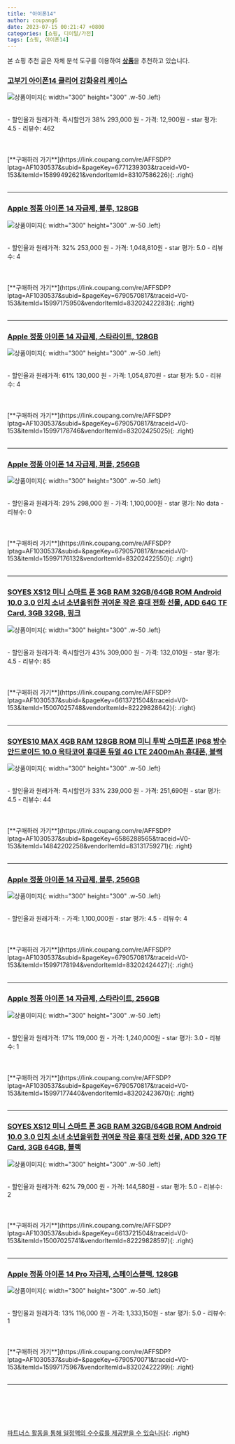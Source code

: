 ```yaml
---
title: "아이폰14"
author: coupang6
date: 2023-07-15 00:21:47 +0800
categories: [쇼핑, 디이털/가전]
tags: [쇼핑, 아이폰14]
---
```


본 쇼핑 추천 글은 자체 분석 도구를 이용하여 [**상품**](https://link.coupang.com/a/bao1ui)을 추천하고 있습니다.

### [고부기 아이폰14 클리어 강화유리 케이스](https://link.coupang.com/re/AFFSDP?lptag=AF1030537&subid=&pageKey=6771239303&traceid=V0-153&itemId=15899492621&vendorItemId=83107586226)

![상품이미지](https://thumbnail10.coupangcdn.com/thumbnails/remote/230x230ex/image/vendor_inventory/c8a4/381282301f52d38b5442776fccc01e5dcb674129dd2f0f62659d7127d4c8.jpg){: width="300" height="300" .w-50 .left}


<br>
- 할인율과 원래가격: 즉시할인가 38%  293,000   원
- 가격: 12,900원
- star 평가: 4.5
- 리뷰수: 462
<br>
<br>
<br>
<br>
[**구매하러 가기**](https://link.coupang.com/re/AFFSDP?lptag=AF1030537&subid=&pageKey=6771239303&traceid=V0-153&itemId=15899492621&vendorItemId=83107586226){: .right}
<br>
<br>

---

### [Apple 정품 아이폰 14 자급제, 블루, 128GB](https://link.coupang.com/re/AFFSDP?lptag=AF1030537&subid=&pageKey=6790570817&traceid=V0-153&itemId=15997175950&vendorItemId=83202422283)

![상품이미지](https://thumbnail7.coupangcdn.com/thumbnails/remote/230x230ex/image/retail/images/2022/09/21/15/3/901fbc93-ef89-42ca-814a-9908013177a8.jpg){: width="300" height="300" .w-50 .left}


<br>
- 할인율과 원래가격: 32%  253,000   원
- 가격: 1,048,810원
- star 평가: 5.0
- 리뷰수: 4
<br>
<br>
<br>
<br>
[**구매하러 가기**](https://link.coupang.com/re/AFFSDP?lptag=AF1030537&subid=&pageKey=6790570817&traceid=V0-153&itemId=15997175950&vendorItemId=83202422283){: .right}
<br>
<br>

---

### [Apple 정품 아이폰 14 자급제, 스타라이트, 128GB](https://link.coupang.com/re/AFFSDP?lptag=AF1030537&subid=&pageKey=6790570817&traceid=V0-153&itemId=15997178746&vendorItemId=83202425025)

![상품이미지](https://thumbnail9.coupangcdn.com/thumbnails/remote/230x230ex/image/retail/images/2022/09/21/15/9/dbc3fc60-268d-4df2-b385-3a36d5960b52.jpg){: width="300" height="300" .w-50 .left}


<br>
- 할인율과 원래가격: 61%  130,000   원
- 가격: 1,054,870원
- star 평가: 5.0
- 리뷰수: 4
<br>
<br>
<br>
<br>
[**구매하러 가기**](https://link.coupang.com/re/AFFSDP?lptag=AF1030537&subid=&pageKey=6790570817&traceid=V0-153&itemId=15997178746&vendorItemId=83202425025){: .right}
<br>
<br>

---

### [Apple 정품 아이폰 14 자급제, 퍼플, 256GB](https://link.coupang.com/re/AFFSDP?lptag=AF1030537&subid=&pageKey=6790570817&traceid=V0-153&itemId=15997176132&vendorItemId=83202422550)

![상품이미지](https://thumbnail7.coupangcdn.com/thumbnails/remote/230x230ex/image/retail/images/2022/09/21/15/6/d39d5f95-018e-421e-b951-00028fe9eefe.jpg){: width="300" height="300" .w-50 .left}


<br>
- 할인율과 원래가격: 29%  298,000   원
- 가격: 1,100,000원
- star 평가: No data
- 리뷰수: 0
<br>
<br>
<br>
<br>
[**구매하러 가기**](https://link.coupang.com/re/AFFSDP?lptag=AF1030537&subid=&pageKey=6790570817&traceid=V0-153&itemId=15997176132&vendorItemId=83202422550){: .right}
<br>
<br>

---

### [SOYES XS12 미니 스마트 폰 3GB RAM 32GB/64GB ROM Android 10.0 3.0 인치 소녀 소년을위한 귀여운 작은 휴대 전화 선물, ADD 64G TF Card, 3GB 32GB, 핑크](https://link.coupang.com/re/AFFSDP?lptag=AF1030537&subid=&pageKey=6613721504&traceid=V0-153&itemId=15007025748&vendorItemId=82229828642)

![상품이미지](https://thumbnail7.coupangcdn.com/thumbnails/remote/230x230ex/image/vendor_inventory/6c59/99980f41cf427c3a9c0a2a46174de7d7a811219a19bd53ebc8313bebe08f.jpg){: width="300" height="300" .w-50 .left}


<br>
- 할인율과 원래가격: 즉시할인가 43%  309,000   원
- 가격: 132,010원
- star 평가: 4.5
- 리뷰수: 85
<br>
<br>
<br>
<br>
[**구매하러 가기**](https://link.coupang.com/re/AFFSDP?lptag=AF1030537&subid=&pageKey=6613721504&traceid=V0-153&itemId=15007025748&vendorItemId=82229828642){: .right}
<br>
<br>

---

### [SOYES10 MAX 4GB RAM 128GB ROM 미니 투박 스마트폰 IP68 방수 안드로이드 10.0 옥타코어 휴대폰 듀얼 4G LTE 2400mAh 휴대폰, 블랙](https://link.coupang.com/re/AFFSDP?lptag=AF1030537&subid=&pageKey=6586288565&traceid=V0-153&itemId=14842202258&vendorItemId=83131759271)

![상품이미지](https://thumbnail7.coupangcdn.com/thumbnails/remote/230x230ex/image/vendor_inventory/88ad/62e553a29c6d351d3eb6f37377ebeda7c276e52c990564e92d6c716ea476.jpg){: width="300" height="300" .w-50 .left}


<br>
- 할인율과 원래가격: 즉시할인가 33%  239,000   원
- 가격: 251,690원
- star 평가: 4.5
- 리뷰수: 44
<br>
<br>
<br>
<br>
[**구매하러 가기**](https://link.coupang.com/re/AFFSDP?lptag=AF1030537&subid=&pageKey=6586288565&traceid=V0-153&itemId=14842202258&vendorItemId=83131759271){: .right}
<br>
<br>

---

### [Apple 정품 아이폰 14 자급제, 블루, 256GB](https://link.coupang.com/re/AFFSDP?lptag=AF1030537&subid=&pageKey=6790570817&traceid=V0-153&itemId=15997178194&vendorItemId=83202424427)

![상품이미지](https://thumbnail7.coupangcdn.com/thumbnails/remote/230x230ex/image/retail/images/2022/09/21/15/3/901fbc93-ef89-42ca-814a-9908013177a8.jpg){: width="300" height="300" .w-50 .left}


<br>
- 할인율과 원래가격: 
- 가격: 1,100,000원
- star 평가: 4.5
- 리뷰수: 4
<br>
<br>
<br>
<br>
[**구매하러 가기**](https://link.coupang.com/re/AFFSDP?lptag=AF1030537&subid=&pageKey=6790570817&traceid=V0-153&itemId=15997178194&vendorItemId=83202424427){: .right}
<br>
<br>

---

### [Apple 정품 아이폰 14 자급제, 스타라이트, 256GB](https://link.coupang.com/re/AFFSDP?lptag=AF1030537&subid=&pageKey=6790570817&traceid=V0-153&itemId=15997177440&vendorItemId=83202423670)

![상품이미지](https://thumbnail9.coupangcdn.com/thumbnails/remote/230x230ex/image/retail/images/2022/09/21/15/9/dbc3fc60-268d-4df2-b385-3a36d5960b52.jpg){: width="300" height="300" .w-50 .left}


<br>
- 할인율과 원래가격: 17%  119,000   원
- 가격: 1,240,000원
- star 평가: 3.0
- 리뷰수: 1
<br>
<br>
<br>
<br>
[**구매하러 가기**](https://link.coupang.com/re/AFFSDP?lptag=AF1030537&subid=&pageKey=6790570817&traceid=V0-153&itemId=15997177440&vendorItemId=83202423670){: .right}
<br>
<br>

---

### [SOYES XS12 미니 스마트 폰 3GB RAM 32GB/64GB ROM Android 10.0 3.0 인치 소녀 소년을위한 귀여운 작은 휴대 전화 선물, ADD 32G TF Card, 3GB 64GB, 블랙](https://link.coupang.com/re/AFFSDP?lptag=AF1030537&subid=&pageKey=6613721504&traceid=V0-153&itemId=15007025741&vendorItemId=82229828597)

![상품이미지](https://thumbnail7.coupangcdn.com/thumbnails/remote/230x230ex/image/vendor_inventory/20dc/1a3f47dc5b254682f70e55557f5c246cde15f3211d75882cebc3c2c521cc.jpg){: width="300" height="300" .w-50 .left}


<br>
- 할인율과 원래가격: 62%  79,000   원
- 가격: 144,580원
- star 평가: 5.0
- 리뷰수: 2
<br>
<br>
<br>
<br>
[**구매하러 가기**](https://link.coupang.com/re/AFFSDP?lptag=AF1030537&subid=&pageKey=6613721504&traceid=V0-153&itemId=15007025741&vendorItemId=82229828597){: .right}
<br>
<br>

---

### [Apple 정품 아이폰 14 Pro 자급제, 스페이스블랙, 128GB](https://link.coupang.com/re/AFFSDP?lptag=AF1030537&subid=&pageKey=6790570071&traceid=V0-153&itemId=15997175967&vendorItemId=83202422299)

![상품이미지](https://thumbnail8.coupangcdn.com/thumbnails/remote/230x230ex/image/retail/images/2022/09/21/15/4/b5e60a58-8e7a-4f77-a4a7-47c119f828d4.jpg){: width="300" height="300" .w-50 .left}


<br>
- 할인율과 원래가격: 13%  116,000   원
- 가격: 1,333,150원
- star 평가: 5.0
- 리뷰수: 1
<br>
<br>
<br>
<br>
[**구매하러 가기**](https://link.coupang.com/re/AFFSDP?lptag=AF1030537&subid=&pageKey=6790570071&traceid=V0-153&itemId=15997175967&vendorItemId=83202422299){: .right}
<br>
<br>

---
<br><br><br><br><br> [파트너스 활동을 통해 일정액의 수수료를 제공받을 수 있습니다](https://link.coupang.com/a/bao1ui){: .right}